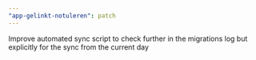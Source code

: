 ```yaml
---
"app-gelinkt-notuleren": patch
---
```


Improve automated sync script to check further in the migrations log but explicitly for the sync from the current day
